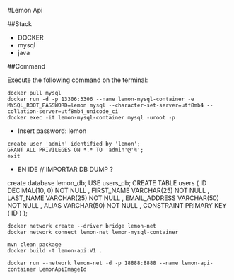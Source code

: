 #Lemon Api

##Stack

- DOCKER
- mysql
- java

##Command

Execute the following command on the terminal:

```
docker pull mysql
docker run -d -p 13306:3306 --name lemon-mysql-container -e MYSQL_ROOT_PASSWORD=lemon mysql --character-set-server=utf8mb4 --collation-server=utf8mb4_unicode_ci
docker exec -it lemon-mysql-container mysql -uroot -p
```

- Insert password: lemon

```
create user 'admin' identified by 'lemon';
GRANT ALL PRIVILEGES ON *.* TO 'admin'@'%';
exit
```
- EN IDE // IMPORTAR DB DUMP ?

create database lemon_db;
USE users_db;
CREATE TABLE users
(
ID DECIMAL(10, 0) NOT NULL
, FIRST_NAME VARCHAR(25) NOT NULL
, LAST_NAME VARCHAR(25) NOT NULL
, EMAIL_ADDRESS VARCHAR(50) NOT NULL
, ALIAS VARCHAR(50) NOT NULL
, CONSTRAINT PRIMARY KEY ( ID ) );

```
docker network create --driver bridge lemon-net
docker network connect lemon-net lemon-mysql-container

mvn clean package
docker build -t lemon-api:V1 .

docker run --network lemon-net -d -p 18888:8888 --name lemon-api-container LemonApiImageId
```